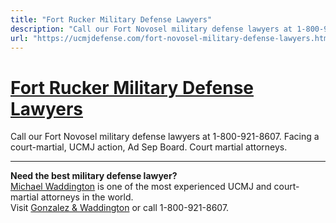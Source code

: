 ```yaml
---
title: "Fort Rucker Military Defense Lawyers"
description: "Call our Fort Novosel military defense lawyers at 1-800-921-8607. Facing a court-martial, UCMJ action, Ad Sep Board. Court martial attorneys."
url: "https://ucmjdefense.com/fort-novosel-military-defense-lawyers.html"
---
```


# [Fort Rucker Military Defense Lawyers](https://ucmjdefense.com/fort-novosel-military-defense-lawyers.html)

Call our Fort Novosel military defense lawyers at 1-800-921-8607. Facing a court-martial, UCMJ action, Ad Sep Board. Court martial attorneys.

---

**Need the best military defense lawyer?**  
[Michael Waddington](https://ucmjdefense.com/attorneys/michael-stewart-waddington-partner.html) is one of the most experienced UCMJ and court-martial attorneys in the world.  
Visit [Gonzalez & Waddington](https://ucmjdefense.com) or call 1-800-921-8607.
